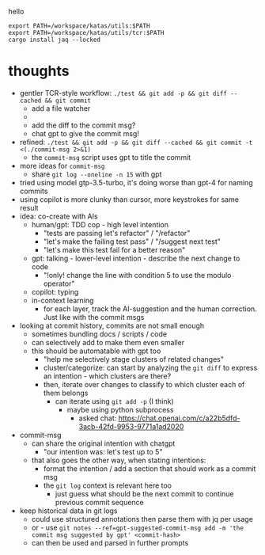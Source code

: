 hello

```shell
export PATH=/workspace/katas/utils:$PATH
export PATH=/workspace/katas/utils/tcr:$PATH
cargo install jaq --locked
```

# thoughts

- gentler TCR-style workflow: `./test && git add -p && git diff --cached && git commit`
  - add a file watcher
  -
  - add the diff to the commit msg?
  - chat gpt to give the commit msg!
- refined: `./test && git add -p && git diff --cached && git commit -t <(./commit-msg 2>&1)`
  - the `commit-msg` script uses gpt to title the commit
- more ideas for `commit-msg`
  - share `git log --oneline -n 15` with gpt
- tried using model gtp-3.5-turbo, it's doing worse than gpt-4 for naming commits
- using copilot is more clunky than cursor, more keystrokes for same result
- idea: co-create with AIs
  - human/gpt: TDD cop - high level intention
    - "tests are passing let's refactor" / "/refactor"
    - "let's make the failing test pass" / "/suggest next test"
    - "let's make this test fail for a better reason"
  - gpt: talking - lower-level intention - describe the next change to code
    - "!only! change the line with condition 5 to use the modulo operator"
  - copilot: typing
  - in-context learning
    - for each layer, track the AI-suggestion and the human correction. Just like with the commit msgs
- looking at commit history, commits are not small enough
  - sometimes bundling docs / scripts / code
  - can selectively add to make them even smaller
  - this should be automatable with gpt too
    - "help me selectively stage clusters of related changes"
    - cluster/categorize: can start by analyzing the `git diff` to express an intention - which clusters are there?
    - then, iterate over changes to classify to which cluster each of them belongs
      - can iterate using `git add -p` (I think)
        - maybe using python subprocess
          - asked chat: https://chat.openai.com/c/a22b5dfd-3acb-42fd-9953-9771a1ad2020
- commit-msg
  - can share the original intention with chatgpt
    - "our intention was: let's test up to 5"
  - that also goes the other way, when stating intentions:
    - format the intention / add a section that should work as a commit msg
    - the `git log` context is relevant here too
      - just guess what should be the next commit to continue previous commit sequence
- keep historical data in git logs
  - could use structured annotations then parse them with jq per usage
  - or - use `git notes --ref=gpt-suggested-commit-msg add -m 'the commit msg suggested by gpt' <commit-hash>`
  - can then be used and parsed in further prompts
